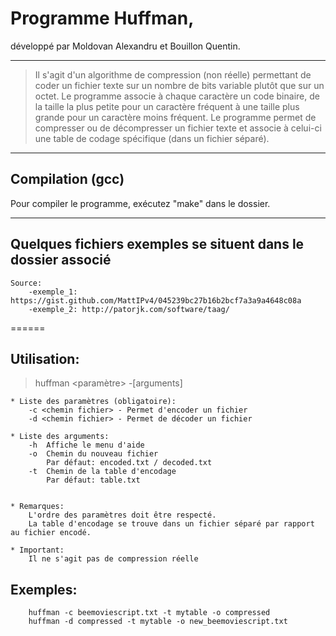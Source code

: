 # Programme Huffman, 
développé par Moldovan Alexandru et Bouillon Quentin.

***


> Il s'agit d'un algorithme de compression (non réelle) permettant de coder un fichier texte sur un nombre de bits variable plutôt que sur un octet.
Le programme associe à chaque caractère un code binaire, de la taille la plus petite pour un caractère fréquent à une taille plus grande pour un caractère moins fréquent.
Le programme permet de compresser ou de décompresser un fichier texte et associe à celui-ci une table de codage spécifique (dans un fichier séparé).

***


## Compilation (gcc)

Pour compiler le programme, exécutez "make" dans le dossier.

***

## Quelques fichiers exemples se situent dans le dossier associé

```
Source: 
	-exemple_1: https://gist.github.com/MattIPv4/045239bc27b16b2bcf7a3a9a4648c08a
	-exemple_2: http://patorjk.com/software/taag/
```
======


## Utilisation:

> huffman <paramètre> -[arguments]
```
* Liste des paramètres (obligatoire):
	-c <chemin fichier>	- Permet d'encoder un fichier
	-d <chemin fichier>	- Permet de décoder un fichier

* Liste des arguments:
	-h	Affiche le menu d'aide
	-o	Chemin du nouveau fichier
		Par défaut: encoded.txt / decoded.txt
	-t	Chemin de la table d'encodage
		Par défaut: table.txt


* Remarques:
	L'ordre des paramètres doit être respecté. 
	La table d'encodage se trouve dans un fichier séparé par rapport au fichier encodé.

* Important:
	Il ne s'agit pas de compression réelle

```
## Exemples:
```
	huffman -c beemoviescript.txt -t mytable -o compressed
	huffman -d compressed -t mytable -o new_beemoviescript.txt
```
